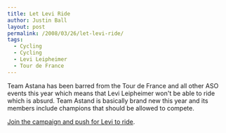 ```yaml
---
title: Let Levi Ride
author: Justin Ball
layout: post
permalink: /2008/03/26/let-levi-ride/
tags:
  - Cycling
  - Cycling
  - Levi Leipheimer
  - Tour de France
---
```



Team Astana has been barred from the Tour de France and all other ASO events this year which means that Levi Leipheimer won't be able to ride which is absurd. Team Astand is basically brand new this year and its members include champions that should be allowed to compete.

[Join the campaign and push for Levi to ride][1].

 [1]: http://www.letleviride.com/ "Let Levi Ride"
